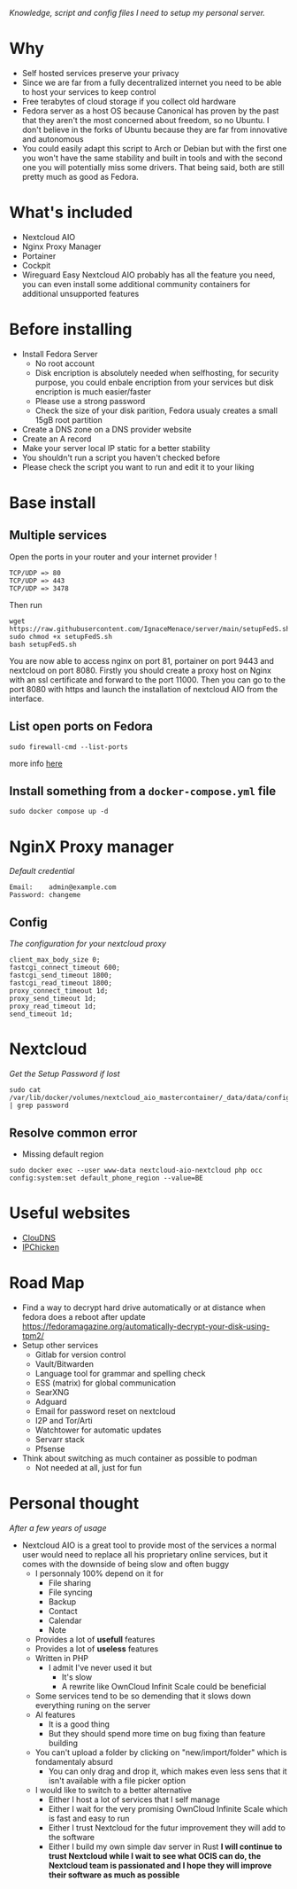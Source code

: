 *Knowledge, script and config files I need to setup my personal server.*

# Why
- Self hosted services preserve your privacy
- Since we are far from a fully decentralized internet you need to be able to host your services to keep control
- Free terabytes of cloud storage if you collect old hardware
- Fedora server as a host OS because Canonical has proven by the past that they aren't the most concerned about freedom, so no Ubuntu. I don't believe in the forks of Ubuntu because they are far from innovative and autonomous
- You could easily adapt this script to Arch or Debian but with the first one you won't have the same stability and built in tools and with the second one you will potentially miss some drivers. That being said, both are still pretty much as good as Fedora.

# What's included
- Nextcloud AIO
- Nginx Proxy Manager
- Portainer
- Cockpit
- Wireguard Easy
Nextcloud AIO probably has all the feature you need, you can even install some additional community containers for additional unsupported features

# Before installing
- Install Fedora Server
  - No root account
  - Disk encription is absolutely needed when selfhosting, for security purpose, you could enbale encription from your services but disk encription is much easier/faster
  - Please use a strong password
  - Check the size of your disk parition, Fedora usualy creates a small 15gB root partition
- Create a DNS zone on a DNS provider website
- Create an A record
- Make your server local IP static for a better stability
- You shouldn't run a script you haven't checked before
- Please check the script you want to run and edit it to your liking

# Base install
## Multiple services
Open the ports in your router and your internet provider !
```
TCP/UDP => 80
TCP/UDP => 443
TCP/UDP => 3478
```
Then run
```
wget https://raw.githubusercontent.com/IgnaceMenace/server/main/setupFedS.sh 
sudo chmod +x setupFedS.sh
bash setupFedS.sh
```
You are now able to access nginx on port 81, portainer on port 9443 and nextcloud on port 8080. 
Firstly you should create a proxy host on Nginx with an ssl certificate and forward to the port 11000. Then you can go to the port 8080 with https and launch the installation of nextcloud AIO from the interface.

## List open ports on Fedora
```
sudo firewall-cmd --list-ports
```
more info [here](https://docs.fedoraproject.org/en-US/quick-docs/firewalld/)

## Install something from a `docker-compose.yml` file
```
sudo docker compose up -d
```
# NginX Proxy manager
*Default credential*
```
Email:    admin@example.com
Password: changeme
```
## Config
*The configuration for your nextcloud proxy*
```
client_max_body_size 0;
fastcgi_connect_timeout 600;
fastcgi_send_timeout 1800;
fastcgi_read_timeout 1800;
proxy_connect_timeout 1d;
proxy_send_timeout 1d;
proxy_read_timeout 1d;
send_timeout 1d;
```

# Nextcloud
*Get the Setup Password if lost*
```
sudo cat /var/lib/docker/volumes/nextcloud_aio_mastercontainer/_data/data/configuration.json | grep password
```

## Resolve common error
- Missing default region
```
sudo docker exec --user www-data nextcloud-aio-nextcloud php occ config:system:set default_phone_region --value=BE
```

# Useful websites
- [ClouDNS](https://www.cloudns.net/)
- [IPChicken](https://www.ipchicken.com/)

# Road Map
- Find a way to decrypt hard drive automatically or at distance when fedora does a reboot after update
https://fedoramagazine.org/automatically-decrypt-your-disk-using-tpm2/
- Setup other services
  - Gitlab for version control
  - Vault/Bitwarden
  - Language tool for grammar and spelling check
  - ESS (matrix) for global communication
  - SearXNG
  - Adguard
  - Email for password reset on nextcloud
  - I2P and Tor/Arti
  - Watchtower for automatic updates
  - Servarr stack
  - Pfsense
- Think about switching as much container as possible to podman
  - Not needed at all, just for fun

# Personal thought
*After a few years of usage*
- Nextcloud AIO is a great tool to provide most of the services a normal user would need to replace all his proprietary online services, but it comes with the downside of being slow and often buggy
  - I personnaly 100% depend on it for
    - File sharing
    - File syncing
    - Backup
    - Contact
    - Calendar
    - Note
  - Provides a lot of **usefull** features
  - Provides a lot of **useless** features
  - Written in PHP
    - I admit I've never used it but
      - It's slow
      - A rewrite like OwnCloud Infinit Scale could be beneficial
  - Some services tend to be so demending that it slows down everything runing on the server
  - AI features
    - It is a good thing
    - But they should spend more time on bug fixing than feature building
  - You can't upload a folder by clicking on "new/import/folder" which is fondamentaly absurd
    - You can only drag and drop it, which makes even less sens that it isn't available with a file picker option
  - I would like to switch to a better alternative
    - Either I host a lot of services that I self manage
    - Either I wait for the very promising OwnCloud Infinite Scale which is fast and easy to run
    - Either I trust Nextcloud for the futur improvement they will add to the software
    - Either I build my own simple dav server in Rust
**I will continue to trust Nextcloud while I wait to see what OCIS can do, the Nextcloud team is passionated and I hope they will improve their software as much as possible** 
